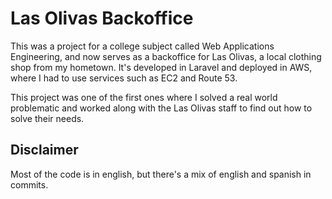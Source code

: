 # Las Olivas Backoffice
This was a project for a college subject called Web Applications Engineering, and now serves as a backoffice for Las Olivas, a local clothing shop from my hometown. It's developed in Laravel and deployed in AWS, where I had to use services such as EC2 and Route 53.

This project was one of the first ones where I solved a real world problematic and worked along with the Las Olivas staff to find out how to solve their needs.

## Disclaimer
Most of the code is in english, but there's a mix of english and spanish in commits.


